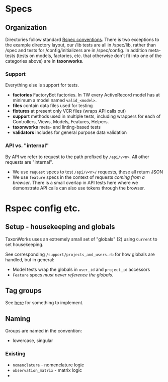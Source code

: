 # Specs

## Organization

Directories follow standard [Rspec conventions](https://www.relishapp.com/rspec/rspec-rails/docs/directory-structure). 
There is two exceptions to the example directory layout, our /lib tests are all in /spec/lib, rather than /spec and tests for /config/initializers are in /spec/config. In addition meta-tests (tests on models, factories, etc. that otherwise don't fit into one of the categories above) are in **taxonworks**.

### Support

Everything else is support for tests.

* **factories** FactoryBot factories. In TW every ActiveRecord model has at minimum a model named `valid_<model>`.
* **files** contain data files used for testing
* **fixtures** at present only VCR files (wraps API calls out)
* **support** methods used in multiple tests, including wrappers for each of Controllers, Views, Models, Features, Helpers. 
* **taxonworks** meta- and linting-based tests 
* **validators** includes for general purpose data validation

### API vs. "internal"

By API we refer to request to the path prefixed by `/api/v<n>`.  All other requests are "internal".

* We use `request` specs to test `/api/v<n>/` requests, these all return JSON
* We use `feature` specs in the context of requests _coming from a browser_.  There is a small overlap in API tests here where we demonstrate API calls can also use tokens through the browser.

# Rspec config etc.

## Setup - housekeeping and globals

TaxonWorks uses an extremely small set of "globals" (2) using `Current` to set housekeeping.

See corresponding `/support/projects_and_users.rb` for how globals are handled, but in general:

* Model tests wrap the globals in `user_id` and `project_id` accessors
* `Feature` specs *must never reference the globals*.

## Tag groups

See [here](http://elementalselenium.com/tips/60-list-tags) for something to implement.

## Naming 
Groups are named in the convention:
* lowercase, singular 


### Existing 

* `nomenclature` - nomenclature logic
* `observation_matrix` - matrix logic
* 
